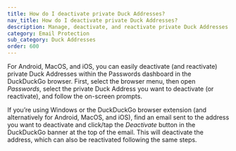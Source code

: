 ```yaml
---
title: How do I deactivate private Duck Addresses?
nav_title: How do I deactivate private Duck Addresses?
description: Manage, deactivate, and reactivate private Duck Addresses within the Passwords dashboard in the DuckDuckGo browser.
category: Email Protection
sub_category: Duck Addresses
order: 600
---
```


For Android, MacOS, and iOS, you can easily deactivate (and reactivate) private Duck Addresses within the Passwords dashboard in the DuckDuckGo browser. First, select the browser menu, then open _Passwords_, select the private Duck Address you want to deactivate (or reactivate), and follow the on-screen prompts.

If you’re using Windows or the DuckDuckGo browser extension (and alternatively for Android, MacOS, and iOS), find an email sent to the address you want to deactivate and click/tap the _Deactivate_ button in the DuckDuckGo banner at the top of the email. This will deactivate the address, which can also be reactivated following the same steps.
